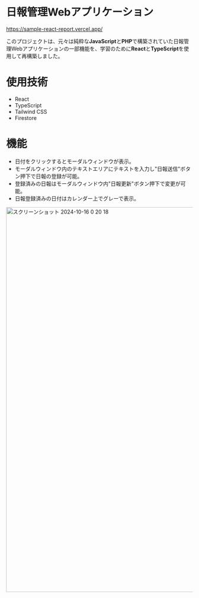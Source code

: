 # 日報管理Webアプリケーション
https://sample-react-report.vercel.app/

このプロジェクトは、元々は純粋な**JavaScript**と**PHP**で構築されていた日報管理Webアプリケーションの一部機能を、学習のために**React**と**TypeScript**を使用して再構築しました。

# 使用技術
- React
- TypeScript
- Tailwind CSS
- Firestore

# 機能
- 日付をクリックするとモーダルウィンドウが表示。
- モーダルウィンドウ内のテキストエリアにテキストを入力し"日報送信"ボタン押下で日報の登録が可能。
- 登録済みの日報はモーダルウィンドウ内"日報更新"ボタン押下で変更が可能。
- 日報登録済みの日付はカレンダー上でグレーで表示。

<img width="1038" alt="スクリーンショット 2024-10-16 0 20 18" src="https://github.com/user-attachments/assets/db1d4214-5936-4db0-899f-2c852d347ef2">